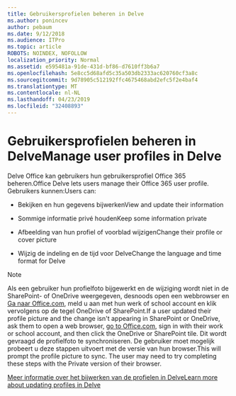 ```yaml
---
title: Gebruikersprofielen beheren in Delve
ms.author: ponincev
author: pebaum
ms.date: 9/12/2018
ms.audience: ITPro
ms.topic: article
ROBOTS: NOINDEX, NOFOLLOW
localization_priority: Normal
ms.assetid: e595481a-91de-431d-bf86-d7610ff3b6a7
ms.openlocfilehash: 5e8cc5d68afd5c35a503db2333ac620760cf3a8c
ms.sourcegitcommit: 9d78905c512192ffc4675468abd2efc5f2e4baf4
ms.translationtype: MT
ms.contentlocale: nl-NL
ms.lasthandoff: 04/23/2019
ms.locfileid: "32408893"
---
```

# <a name="manage-user-profiles-in-delve"></a><span data-ttu-id="d53ac-102">Gebruikersprofielen beheren in Delve</span><span class="sxs-lookup"><span data-stu-id="d53ac-102">Manage user profiles in Delve</span></span>

<span data-ttu-id="d53ac-103">Delve Office kan gebruikers hun gebruikersprofiel Office 365 beheren.</span><span class="sxs-lookup"><span data-stu-id="d53ac-103">Office Delve lets users manage their Office 365 user profile.</span></span> <span data-ttu-id="d53ac-104">Gebruikers kunnen:</span><span class="sxs-lookup"><span data-stu-id="d53ac-104">Users can:</span></span>
  
- <span data-ttu-id="d53ac-105">Bekijken en hun gegevens bijwerken</span><span class="sxs-lookup"><span data-stu-id="d53ac-105">View and update their information</span></span>
    
- <span data-ttu-id="d53ac-106">Sommige informatie privé houden</span><span class="sxs-lookup"><span data-stu-id="d53ac-106">Keep some information private</span></span>
    
- <span data-ttu-id="d53ac-107">Afbeelding van hun profiel of voorblad wijzigen</span><span class="sxs-lookup"><span data-stu-id="d53ac-107">Change their profile or cover picture</span></span>
    
- <span data-ttu-id="d53ac-108">Wijzig de indeling en de tijd voor Delve</span><span class="sxs-lookup"><span data-stu-id="d53ac-108">Change the language and time format for Delve</span></span>
    
> [!NOTE]
> <span data-ttu-id="d53ac-109">Als een gebruiker hun profielfoto bijgewerkt en de wijziging wordt niet in de SharePoint- of OneDrive weergegeven, desnoods open een webbrowser en [Ga naar Office.com](https://www.office.com), meld u aan met hun werk of school account en klik vervolgens op de tegel OneDrive of SharePoint.</span><span class="sxs-lookup"><span data-stu-id="d53ac-109">If a user updated their profile picture and the change isn't appearing in SharePoint or OneDrive, ask them to open a web browser, [go to Office.com](https://www.office.com), sign in with their work or school account, and then click the OneDrive or SharePoint tile.</span></span> <span data-ttu-id="d53ac-110">Dit wordt gevraagd de profielfoto te synchroniseren. De gebruiker moet mogelijk probeert u deze stappen uitvoert met de versie van hun browser.</span><span class="sxs-lookup"><span data-stu-id="d53ac-110">This will prompt the profile picture to sync. The user may need to try completing these steps with the Private version of their browser.</span></span> 
  
[<span data-ttu-id="d53ac-111">Meer informatie over het bijwerken van de profielen in Delve</span><span class="sxs-lookup"><span data-stu-id="d53ac-111">Learn more about updating profiles in Delve</span></span>](https://go.microsoft.com/fwlink/?linkid=735070)
  

